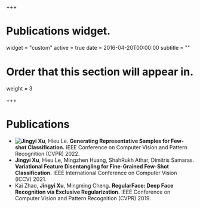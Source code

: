 +++
# Publications widget.
widget = "custom"
active = true
date = 2016-04-20T00:00:00
subtitle = ""

# Order that this section will appear in.
weight = 3


+++

# Publications

* <img style="float: left;" src="./img/portrait.jpg"> **Jingyi Xu**, Hieu Le. **Generating Representative Samples for Few-shot Classification.** IEEE Conference on Computer Vision and Pattern Recognition (CVPR) 2022.
* **Jingyi Xu**, Hieu Le, Mingzhen Huang, ShahRukh Athar, Dimitris Samaras. **Variational Feature Disentangling for Fine-Grained Few-Shot Classification.** IEEE International Conference on Computer Vision (ICCV) 2021.
* Kai Zhao, **Jingyi Xu**, Mingming Cheng. **RegularFace: Deep Face Recognition via Exclusive Regularization.** IEEE Conference on Computer Vision and Pattern Recognition (CVPR) 2019. 


